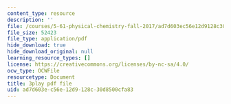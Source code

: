 ```yaml
---
content_type: resource
description: ''
file: /courses/5-61-physical-chemistry-fall-2017/ad7d603ec56e12d9128c30d8500cfa83_IoED49Ha8-o.pdf
file_size: 52423
file_type: application/pdf
hide_download: true
hide_download_original: null
learning_resource_types: []
license: https://creativecommons.org/licenses/by-nc-sa/4.0/
ocw_type: OCWFile
resourcetype: Document
title: 3play pdf file
uid: ad7d603e-c56e-12d9-128c-30d8500cfa83
---
```

